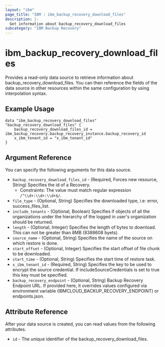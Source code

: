 ```yaml
---
layout: "ibm"
page_title: "IBM : ibm_backup_recovery_download_files"
description: |-
  Get information about backup_recovery_download_files
subcategory: "IBM Backup Recovery"
---
```


# ibm_backup_recovery_download_files

Provides a read-only data source to retrieve information about backup_recovery_download_files. You can then reference the fields of the data source in other resources within the same configuration by using interpolation syntax.

## Example Usage

```hcl
data "ibm_backup_recovery_download_files" "backup_recovery_download_files" {
	backup_recovery_download_files_id = ibm_backup_recovery.backup_recovery_instance.backup_recovery_id
	x_ibm_tenant_id = "x_ibm_tenant_id"
}
```

## Argument Reference

You can specify the following arguments for this data source.

* `backup_recovery_download_files_id` - (Required, Forces new resource, String) Specifies the id of a Recovery.
  * Constraints: The value must match regular expression `/^\\d+:\\d+:\\d+$/`.
* `file_type` - (Optional, String) Specifies the downloaded type, i.e: error, success_files_list.
* `include_tenants` - (Optional, Boolean) Specifies if objects of all the organizations under the hierarchy of the logged in user's organization should be returned.
* `length` - (Optional, Integer) Specifies the length of bytes to download. This can not be greater than 8MB (8388608 byets).
* `source_name` - (Optional, String) Specifies the name of the source on which restore is done.
* `start_offset` - (Optional, Integer) Specifies the start offset of file chunk to be downloaded.
* `start_time` - (Optional, String) Specifies the start time of restore task.
* `x_ibm_tenant_id` - (Required, String) Specifies the key to be used to encrypt the source credential. If includeSourceCredentials is set to true this key must be specified.
* `backup_recovery_endpoint` - (Optional, String) Backup Recovery Endpoint URL. If provided here, it overrides values configured via environment variable (IBMCLOUD_BACKUP_RECOVERY_ENDPOINT) or endpoints.json.   

## Attribute Reference

After your data source is created, you can read values from the following attributes.

* `id` - The unique identifier of the backup_recovery_download_files.

